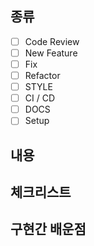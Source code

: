 ## 종류

<!-- PR 종류를 선택하세요 -->

- [ ] Code Review
- [ ] New Feature
- [ ] Fix
- [ ] Refactor
- [ ] STYLE
- [ ] CI / CD
- [ ] DOCS
- [ ] Setup

## 내용

<!-- - 내용 명: 내용을 작성합니다. -->

## 체크리스트

<!-- - [ ] 체크리스트를 작성합니다. -->

## 구현간 배운점

<!-- - 내용 명: 내용을 작성합니다. -->
